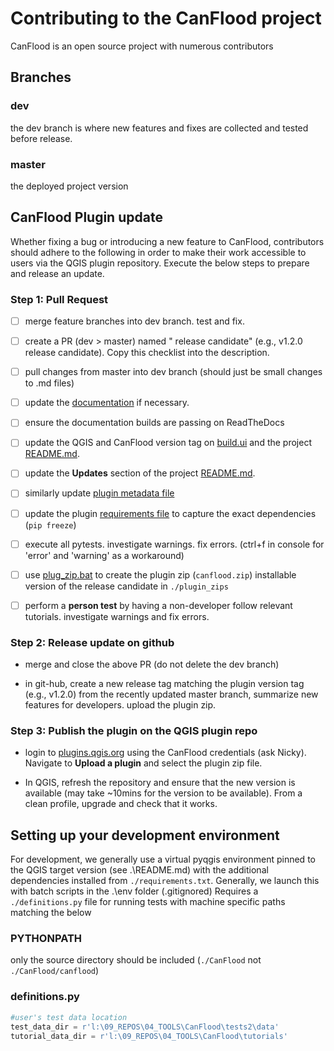 # Contributing to the CanFlood project

CanFlood is an open source project with numerous contributors

## Branches

### dev
the dev branch is where new features and fixes are collected and tested before release.

### master
the deployed project version

## CanFlood Plugin update

Whether fixing a bug or introducing a new feature to CanFlood, contributors should adhere to the following in order to make their work accessible to users via the QGIS plugin repository.
Execute the below steps to prepare and release an update.

### Step 1: Pull Request

- [ ] merge feature branches into dev branch. test and fix. 

- [ ] create a PR (dev > master) named "<plugin version> release candidate" (e.g., v1.2.0 release candidate). Copy this checklist into the description. 

- [ ] pull changes from master into dev branch (should just be small changes to .md files) 

- [ ] update the [documentation](./docs/CONTRIBUTING.md) if necessary. 

- [ ] ensure the documentation builds are passing on ReadTheDocs

- [ ] update the QGIS and CanFlood version tag on [build.ui](./canflood/build/build.ui) and the project [README.md](./README.md). 

- [ ] update the **Updates** section of the project [README.md](./README.md). 

- [ ] similarly update [plugin metadata file](./canflood/metadata.txt)
      
- [ ] update the plugin [requirements file](./canflood/requirements.txt) to capture the exact dependencies (`pip freeze`)

- [ ]  execute all pytests. investigate warnings. fix errors. (ctrl+f in console for 'error' and 'warning' as a workaround)

- [ ] use [plug_zip.bat](./dev_tools/plug_zip.bat) to create the plugin zip (`canflood.zip`) installable version of the release candidate in `./plugin_zips`

- [ ] perform a **person test** by having a non-developer follow relevant tutorials. investigate warnings and fix errors.

### Step 2: Release update on github

- merge and close the above PR (do not delete the dev branch)

- in git-hub, create a new release tag matching the plugin version tag (e.g., v1.2.0) from the recently updated master branch, summarize new features for developers. upload the plugin zip. 

### Step 3: Publish the plugin on the QGIS plugin repo

- login to [plugins.qgis.org](https://plugins.qgis.org/accounts/login/?next=/plugins/my) using the CanFlood credentials (ask Nicky). Navigate to **Upload a plugin** and select the plugin zip file.

- In QGIS, refresh the repository and ensure that the new version is available (may take ~10mins for the version to be available). From a clean profile, upgrade and check that it works.


## Setting up your development environment

For development, we generally use a virtual pyqgis environment pinned to the QGIS target version (see .\README.md) with the additional dependencies installed from `./requirements.txt`.
Generally, we launch this with batch scripts in the .\env folder (.gitignored)
Requires a `./definitions.py` file for running tests with machine specific paths matching the below


### PYTHONPATH
only the source directory should be included (`./CanFlood` not `./CanFlood/canflood`)

### definitions.py
```python
#user's test data location
test_data_dir = r'l:\09_REPOS\04_TOOLS\CanFlood\tests2\data'
tutorial_data_dir = r'l:\09_REPOS\04_TOOLS\CanFlood\tutorials'
```

